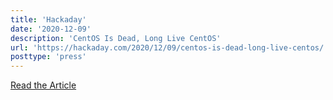 ```yaml
---
title: 'Hackaday'
date: '2020-12-09'
description: 'CentOS Is Dead, Long Live CentOS'
url: 'https://hackaday.com/2020/12/09/centos-is-dead-long-live-centos/'
posttype: 'press'
---
```


[Read the Article](https://hackaday.com/2020/12/09/centos-is-dead-long-live-centos/)
